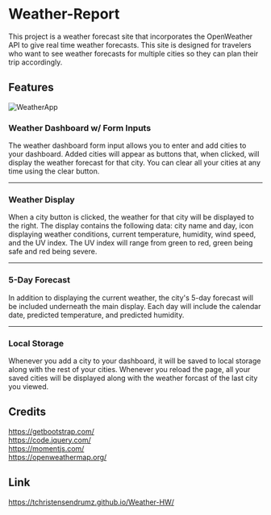 # Weather-Report

This project is a weather forecast site that incorporates the OpenWeather API to give real time weather forecasts. This site is designed for travelers who want to see weather forecasts for multiple cities so they can plan their trip accordingly.

## Features
![WeatherApp](images/weatherpage.png)
### Weather Dashboard w/ Form Inputs
The weather dashboard form input allows you to enter and add cities to your dashboard. Added cities will appear as buttons that, when clicked, will display the weather forecast for that city. You can clear all your cities at any time using the clear button.
<hr>

### Weather Display
When a city button is clicked, the weather for that city will be displayed to the right. The display contains the following data: city name and day, icon displaying weather conditions, current temperature, humidity, wind speed, and the UV index. The UV index will range from green to red, green being safe and red being severe.
<hr>

### 5-Day Forecast
In addition to displaying the current weather, the city's 5-day forecast will be included underneath the main display. Each day will include the calendar date, predicted temperature, and predicted humidity.
<hr>

### Local Storage
Whenever you add a city to your dashboard, it will be saved to local storage along with the rest of your cities. Whenever you reload the page, all your saved cities will be displayed along with the weather forcast of the last city you viewed.


## Credits
https://getbootstrap.com/
<br>
https://code.jquery.com/
<br>
https://momentjs.com/
<br>
https://openweathermap.org/

## Link
https://tchristensendrumz.github.io/Weather-HW/
